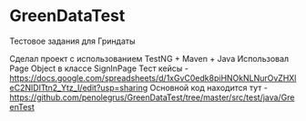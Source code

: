 # GreenDataTest
Тестовое задания для Гриндаты

Сделал проект с использованием TestNG + Maven + Java
Использовал Page Object в классе SignInPage
Тест кейсы - https://docs.google.com/spreadsheets/d/1xGvC0edk8piHNOkNLNurOvZHXleC2NIDITtn2_Ytz_I/edit?usp=sharing
Основной код находится тут - https://github.com/penolegrus/GreenDataTest/tree/master/src/test/java/GreenTest
